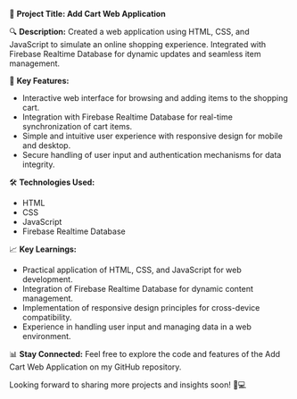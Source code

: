 
📁 **Project Title: Add Cart Web Application**

🔍 **Description:**
Created a web application using HTML, CSS, and JavaScript to simulate an online shopping experience. Integrated with Firebase Realtime Database for dynamic updates and seamless item management.

🚀 **Key Features:**
- Interactive web interface for browsing and adding items to the shopping cart.
- Integration with Firebase Realtime Database for real-time synchronization of cart items.
- Simple and intuitive user experience with responsive design for mobile and desktop.
- Secure handling of user input and authentication mechanisms for data integrity.

🛠️ **Technologies Used:**
- HTML
- CSS
- JavaScript
- Firebase Realtime Database

📈 **Key Learnings:**
- Practical application of HTML, CSS, and JavaScript for web development.
- Integration of Firebase Realtime Database for dynamic content management.
- Implementation of responsive design principles for cross-device compatibility.
- Experience in handling user input and managing data in a web environment.

📊 **Stay Connected:**
Feel free to explore the code and features of the Add Cart Web Application on my GitHub repository.

Looking forward to sharing more projects and insights soon! 🛒💻
